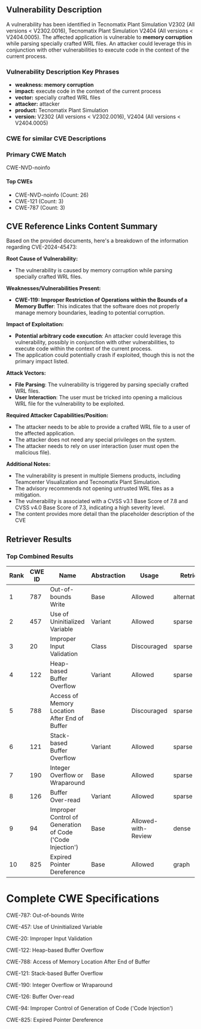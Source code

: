 ## Vulnerability Description
A vulnerability has been identified in Tecnomatix Plant Simulation V2302 (All versions < V2302.0016), Tecnomatix Plant Simulation V2404 (All versions < V2404.0005). The affected application is vulnerable to **memory corruption** while parsing specially crafted WRL files. An attacker could leverage this in conjunction with other vulnerabilities to execute code in the context of the current process.

### Vulnerability Description Key Phrases
- **weakness:** **memory corruption**
- **impact:** execute code in the context of the current process
- **vector:** specially crafted WRL files
- **attacker:** attacker
- **product:** Tecnomatix Plant Simulation
- **version:** V2302 (All versions < V2302.0016), V2404 (All versions < V2404.0005)

### CWE for similar CVE Descriptions
### Primary CWE Match
CWE-NVD-noinfo

#### Top CWEs
- CWE-NVD-noinfo (Count: 26)
- CWE-121 (Count: 3)
- CWE-787 (Count: 3)

## CVE Reference Links Content Summary
Based on the provided documents, here's a breakdown of the information regarding CVE-2024-45473:

**Root Cause of Vulnerability:**

*   The vulnerability is caused by memory corruption while parsing specially crafted WRL files.

**Weaknesses/Vulnerabilities Present:**

*   **CWE-119: Improper Restriction of Operations within the Bounds of a Memory Buffer**: This indicates that the software does not properly manage memory boundaries, leading to potential corruption.

**Impact of Exploitation:**

*   **Potential arbitrary code execution**: An attacker could leverage this vulnerability, possibly in conjunction with other vulnerabilities, to execute code within the context of the current process.
*   The application could potentially crash if exploited, though this is not the primary impact listed.

**Attack Vectors:**

*   **File Parsing**: The vulnerability is triggered by parsing specially crafted WRL files.
*   **User Interaction**: The user must be tricked into opening a malicious WRL file for the vulnerability to be exploited.

**Required Attacker Capabilities/Position:**

*   The attacker needs to be able to provide a crafted WRL file to a user of the affected application.
*   The attacker does not need any special privileges on the system.
*   The attacker needs to rely on user interaction (user must open the malicious file).

**Additional Notes:**

*   The vulnerability is present in multiple Siemens products, including Teamcenter Visualization and Tecnomatix Plant Simulation.
*   The advisory recommends not opening untrusted WRL files as a mitigation.
*   The vulnerability is associated with a CVSS v3.1 Base Score of 7.8 and CVSS v4.0 Base Score of 7.3, indicating a high severity level.
*   The content provides more detail than the placeholder description of the CVE

## Retriever Results

### Top Combined Results

| Rank | CWE ID | Name | Abstraction | Usage  | Retrievers | Individual Scores |
|------|--------|------|-------------|-------|------------|-------------------|
| 1 | 787 | Out-of-bounds Write | Base | Allowed | alternate_terms | 1.000 |
| 2 | 457 | Use of Uninitialized Variable | Variant | Allowed | sparse | 0.284 |
| 3 | 20 | Improper Input Validation | Class | Discouraged | sparse | 0.281 |
| 4 | 122 | Heap-based Buffer Overflow | Variant | Allowed | sparse | 0.273 |
| 5 | 788 | Access of Memory Location After End of Buffer | Base | Discouraged | sparse | 0.272 |
| 6 | 121 | Stack-based Buffer Overflow | Variant | Allowed | sparse | 0.271 |
| 7 | 190 | Integer Overflow or Wraparound | Base | Allowed | sparse | 0.270 |
| 8 | 126 | Buffer Over-read | Variant | Allowed | sparse | 0.258 |
| 9 | 94 | Improper Control of Generation of Code ('Code Injection') | Base | Allowed-with-Review | dense | 0.569 |
| 10 | 825 | Expired Pointer Dereference | Base | Allowed | graph | 0.003 |



# Complete CWE Specifications

CWE-787: Out-of-bounds Write

CWE-457: Use of Uninitialized Variable

CWE-20: Improper Input Validation

CWE-122: Heap-based Buffer Overflow

CWE-788: Access of Memory Location After End of Buffer

CWE-121: Stack-based Buffer Overflow

CWE-190: Integer Overflow or Wraparound

CWE-126: Buffer Over-read

CWE-94: Improper Control of Generation of Code ('Code Injection')

CWE-825: Expired Pointer Dereference